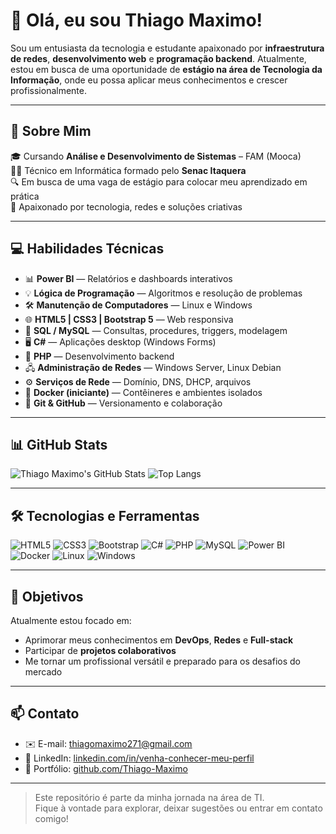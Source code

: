 # 👋 Olá, eu sou Thiago Maximo!

Sou um entusiasta da tecnologia e estudante apaixonado por **infraestrutura de redes**, **desenvolvimento web** e **programação backend**. Atualmente, estou em busca de uma oportunidade de **estágio na área de Tecnologia da Informação**, onde eu possa aplicar meus conhecimentos e crescer profissionalmente.

---

## 💼 Sobre Mim

🎓 Cursando **Análise e Desenvolvimento de Sistemas** – FAM (Mooca)  
🧑‍🎓 Técnico em Informática formado pelo **Senac Itaquera**  
🔍 Em busca de uma vaga de estágio para colocar meu aprendizado em prática  
🚀 Apaixonado por tecnologia, redes e soluções criativas

---

## 💻 Habilidades Técnicas

- 📊 **Power BI** — Relatórios e dashboards interativos
- 💡 **Lógica de Programação** — Algoritmos e resolução de problemas
- 🛠️ **Manutenção de Computadores** — Linux e Windows
- 🌐 **HTML5 | CSS3 | Bootstrap 5** — Web responsiva
- 🐘 **SQL / MySQL** — Consultas, procedures, triggers, modelagem
- 🖥️ **C#** — Aplicações desktop (Windows Forms)
- 🐘 **PHP** — Desenvolvimento backend
- 🖧 **Administração de Redes** — Windows Server, Linux Debian
- ⚙️ **Serviços de Rede** — Domínio, DNS, DHCP, arquivos
- 🐳 **Docker (iniciante)** — Contêineres e ambientes isolados
- 🔧 **Git & GitHub** — Versionamento e colaboração

---

## 📊 GitHub Stats

![Thiago Maximo's GitHub Stats](https://github-readme-stats.vercel.app/api?username=Thiago-Maximo&show_icons=true&theme=tokyonight&hide_title=true)
![Top Langs](https://github-readme-stats.vercel.app/api/top-langs/?username=Thiago-Maximo&layout=compact&theme=tokyonight)

---

## 🛠️ Tecnologias e Ferramentas

![HTML5](https://img.shields.io/badge/HTML5-E34F26?style=for-the-badge&logo=html5&logoColor=white)
![CSS3](https://img.shields.io/badge/CSS3-1572B6?style=for-the-badge&logo=css3&logoColor=white)
![Bootstrap](https://img.shields.io/badge/Bootstrap-563D7C?style=for-the-badge&logo=bootstrap&logoColor=white)
![C#](https://img.shields.io/badge/C%23-239120?style=for-the-badge&logo=c-sharp&logoColor=white)
![PHP](https://img.shields.io/badge/PHP-777BB4?style=for-the-badge&logo=php&logoColor=white)
![MySQL](https://img.shields.io/badge/MySQL-005C84?style=for-the-badge&logo=mysql&logoColor=white)
![Power BI](https://img.shields.io/badge/Power%20BI-F2C811?style=for-the-badge&logo=powerbi&logoColor=black)
![Docker](https://img.shields.io/badge/Docker-2496ED?style=for-the-badge&logo=docker&logoColor=white)
![Linux](https://img.shields.io/badge/Linux-FCC624?style=for-the-badge&logo=linux&logoColor=black)
![Windows](https://img.shields.io/badge/Windows-0078D6?style=for-the-badge&logo=windows&logoColor=white)

---

## 🎯 Objetivos

Atualmente estou focado em:

- Aprimorar meus conhecimentos em **DevOps**, **Redes** e **Full-stack**
- Participar de **projetos colaborativos**
- Me tornar um profissional versátil e preparado para os desafios do mercado

---

## 📫 Contato

- ✉️ E-mail: thiagomaximo271@gmail.com  
- 💼 LinkedIn: [linkedin.com/in/venha-conhecer-meu-perfil](https://linkedin.com/in/venha-conhecer-meu-perfil)  
- 📁 Portfólio: [github.com/Thiago-Maximo](https://github.com/Thiago-Maximo)

---

> Este repositório é parte da minha jornada na área de TI.  
> Fique à vontade para explorar, deixar sugestões ou entrar em contato comigo!
